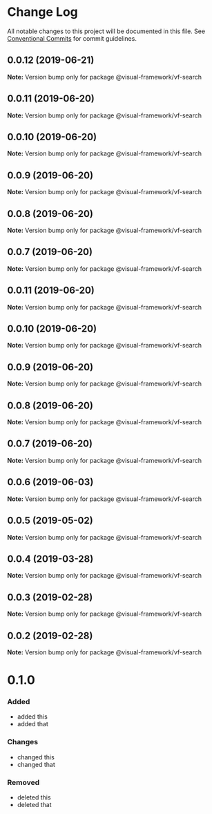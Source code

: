 # Change Log

All notable changes to this project will be documented in this file.
See [Conventional Commits](https://conventionalcommits.org) for commit guidelines.

## 0.0.12 (2019-06-21)

**Note:** Version bump only for package @visual-framework/vf-search





## 0.0.11 (2019-06-20)

**Note:** Version bump only for package @visual-framework/vf-search





## 0.0.10 (2019-06-20)

**Note:** Version bump only for package @visual-framework/vf-search





## 0.0.9 (2019-06-20)

**Note:** Version bump only for package @visual-framework/vf-search





## 0.0.8 (2019-06-20)

**Note:** Version bump only for package @visual-framework/vf-search





## 0.0.7 (2019-06-20)

**Note:** Version bump only for package @visual-framework/vf-search





## 0.0.11 (2019-06-20)

**Note:** Version bump only for package @visual-framework/vf-search





## 0.0.10 (2019-06-20)

**Note:** Version bump only for package @visual-framework/vf-search





## 0.0.9 (2019-06-20)

**Note:** Version bump only for package @visual-framework/vf-search





## 0.0.8 (2019-06-20)

**Note:** Version bump only for package @visual-framework/vf-search





## 0.0.7 (2019-06-20)

**Note:** Version bump only for package @visual-framework/vf-search





## 0.0.6 (2019-06-03)

**Note:** Version bump only for package @visual-framework/vf-search





## 0.0.5 (2019-05-02)

**Note:** Version bump only for package @visual-framework/vf-search





## 0.0.4 (2019-03-28)

**Note:** Version bump only for package @visual-framework/vf-search





## 0.0.3 (2019-02-28)

**Note:** Version bump only for package @visual-framework/vf-search





## 0.0.2 (2019-02-28)

**Note:** Version bump only for package @visual-framework/vf-search





# 0.1.0

### Added
- added this
- added that

### Changes

- changed this
- changed that

### Removed

- deleted this
- deleted that
